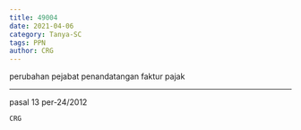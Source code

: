 ```yaml
---
title: 49004
date: 2021-04-06
category: Tanya-SC
tags: PPN
author: CRG
---
```


perubahan pejabat penandatangan faktur pajak

---

pasal 13 per-24/2012

`CRG`
